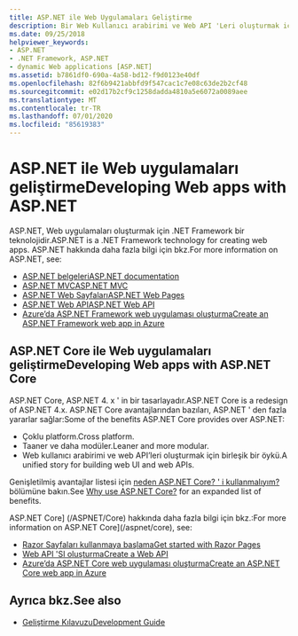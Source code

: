```yaml
---
title: ASP.NET ile Web Uygulamaları Geliştirme
description: Bir Web Kullanıcı arabirimi ve Web API 'Leri oluşturmak için platformlar arası, kızaner, daha modüler ve birleştirilmiş ASP.NET 4. x ' in yeniden tasarımı olan ASP.NET Core Web uygulamaları geliştirin.
ms.date: 09/25/2018
helpviewer_keywords:
- ASP.NET
- .NET Framework, ASP.NET
- dynamic Web applications [ASP.NET]
ms.assetid: b7861df0-690a-4a58-bd12-f9d0123e40df
ms.openlocfilehash: 82f6b9421abbfd9f547cac1c7e08c63de2b2cf48
ms.sourcegitcommit: e02d17b2cf9c1258dadda4810a5e6072a0089aee
ms.translationtype: MT
ms.contentlocale: tr-TR
ms.lasthandoff: 07/01/2020
ms.locfileid: "85619383"
---
```

# <a name="developing-web-apps-with-aspnet"></a><span data-ttu-id="39062-103">ASP.NET ile Web uygulamaları geliştirme</span><span class="sxs-lookup"><span data-stu-id="39062-103">Developing Web apps with ASP.NET</span></span>

<span data-ttu-id="39062-104">ASP.NET, Web uygulamaları oluşturmak için .NET Framework bir teknolojidir.</span><span class="sxs-lookup"><span data-stu-id="39062-104">ASP.NET is a .NET Framework technology for creating web apps.</span></span> <span data-ttu-id="39062-105">ASP.NET hakkında daha fazla bilgi için bkz.</span><span class="sxs-lookup"><span data-stu-id="39062-105">For more information on ASP.NET, see:</span></span>

- [<span data-ttu-id="39062-106">ASP.NET belgeleri</span><span class="sxs-lookup"><span data-stu-id="39062-106">ASP.NET documentation</span></span>](/aspnet/overview)
- [<span data-ttu-id="39062-107">ASP.NET MVC</span><span class="sxs-lookup"><span data-stu-id="39062-107">ASP.NET MVC</span></span>](https://dotnet.microsoft.com/apps/aspnet/mvc)
- [<span data-ttu-id="39062-108">ASP.NET Web Sayfaları</span><span class="sxs-lookup"><span data-stu-id="39062-108">ASP.NET Web Pages</span></span>](https://dotnet.microsoft.com/apps/aspnet/web-apps)
- [<span data-ttu-id="39062-109">ASP.NET Web API</span><span class="sxs-lookup"><span data-stu-id="39062-109">ASP.NET Web API</span></span>](https://dotnet.microsoft.com/apps/aspnet/apis)  
- [<span data-ttu-id="39062-110">Azure’da ASP.NET Framework web uygulaması oluşturma</span><span class="sxs-lookup"><span data-stu-id="39062-110">Create an ASP.NET Framework web app in Azure</span></span>](/azure/app-service/app-service-web-get-started-dotnet-framework)

## <a name="developing-web-apps-with-aspnet-core"></a><span data-ttu-id="39062-111">ASP.NET Core ile Web uygulamaları geliştirme</span><span class="sxs-lookup"><span data-stu-id="39062-111">Developing Web apps with ASP.NET Core</span></span>

<span data-ttu-id="39062-112">ASP.NET Core, ASP.NET 4. x ' in bir tasarlayadır.</span><span class="sxs-lookup"><span data-stu-id="39062-112">ASP.NET Core is a redesign of ASP.NET 4.x.</span></span> <span data-ttu-id="39062-113">ASP.NET Core avantajlarından bazıları, ASP.NET ' den fazla yararlar sağlar:</span><span class="sxs-lookup"><span data-stu-id="39062-113">Some of the benefits ASP.NET Core provides over ASP.NET:</span></span>

- <span data-ttu-id="39062-114">Çoklu platform.</span><span class="sxs-lookup"><span data-stu-id="39062-114">Cross platform.</span></span>
- <span data-ttu-id="39062-115">Taaner ve daha modüler.</span><span class="sxs-lookup"><span data-stu-id="39062-115">Leaner and more modular.</span></span>
- <span data-ttu-id="39062-116">Web kullanıcı arabirimi ve web API’leri oluşturmak için birleşik bir öykü.</span><span class="sxs-lookup"><span data-stu-id="39062-116">A unified story for building web UI and web APIs.</span></span>

<span data-ttu-id="39062-117">Genişletilmiş avantajlar listesi için [neden ASP.NET Core? ' i kullanmalıyım?](/aspnet/core/introduction-to-aspnet-core#why-choose-aspnet-core) bölümüne bakın.</span><span class="sxs-lookup"><span data-stu-id="39062-117">See [Why use ASP.NET Core?](/aspnet/core/introduction-to-aspnet-core#why-choose-aspnet-core) for an expanded list of benefits.</span></span>

<span data-ttu-id="39062-118">ASP.NET Core] (/ASPNET/Core) hakkında daha fazla bilgi için bkz.:</span><span class="sxs-lookup"><span data-stu-id="39062-118">For more information on ASP.NET Core](/aspnet/core), see:</span></span>

- [<span data-ttu-id="39062-119">Razor Sayfaları kullanmaya başlama</span><span class="sxs-lookup"><span data-stu-id="39062-119">Get started with Razor Pages</span></span>](/aspnet/core/tutorials/razor-pages/razor-pages-start)
- [<span data-ttu-id="39062-120">Web API 'SI oluşturma</span><span class="sxs-lookup"><span data-stu-id="39062-120">Create a Web API</span></span>](/aspnet/core/tutorials/first-web-api)
- [<span data-ttu-id="39062-121">Azure’da ASP.NET Core web uygulaması oluşturma</span><span class="sxs-lookup"><span data-stu-id="39062-121">Create an ASP.NET Core web app in Azure</span></span>](/azure/app-service/app-service-web-get-started-dotnet)
  
## <a name="see-also"></a><span data-ttu-id="39062-122">Ayrıca bkz.</span><span class="sxs-lookup"><span data-stu-id="39062-122">See also</span></span>

- [<span data-ttu-id="39062-123">Geliştirme Kılavuzu</span><span class="sxs-lookup"><span data-stu-id="39062-123">Development Guide</span></span>](development-guide.md)
